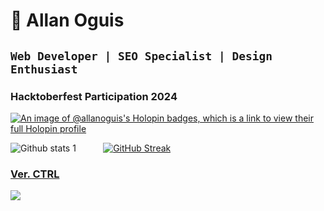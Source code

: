 <h1>💎 Allan Oguis</h1>

## `Web Developer | SEO Specialist | Design Enthusiast`


### Hacktoberfest Participation 2024

[![An image of @allanoguis's Holopin badges, which is a link to view their full Holopin profile](https://holopin.me/allanoguis)](https://holopin.io/@allanoguis)

![Github stats 1](https://github-readme-stats.vercel.app/api?username=allanoguis&hide_border=true&show_icons=true&theme=merko) &nbsp; &nbsp; &nbsp; &nbsp; &nbsp; [![GitHub Streak](https://github-readme-streak-stats.herokuapp.com?user=allanoguis&theme=merko&hide_border=true&exclude_days=Sun%2CSat)](https://git.io/streak-stats)

<p align="left">
  <a href="https://skillicons.dev">
    <h3>Ver. CTRL</h3> <img src="https://skillicons.dev/icons?i=git,github" />
  </a>
</p>

